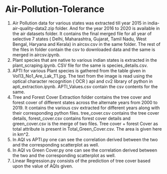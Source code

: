# Air-Pollution-Tolerance
1. Air Pollution data for various states was extracted till year 2015 in india-air-quality-data2.zip folder. And for the year 2016 to 2020 is available in the air datasets folder. It contains the final merged file for all year of selective 7 states ( Delhi, Maharashtra, Gujarat, Tamil Nadu, West Bengal, Haryana and Kerala) in aircsv.csv in the same folder. The rest of the files in folder contain the csv to downloaded data and the same is merged in aircsv.ipynb.
2. Plant species that are native to various indian states is extracted in the plant_scraping.ipynb. CSV file for the same is species_details.csv.
3. APTI for various Plant species is gathered from the table given in Vol13_No1_Are_Lak_T1.jpg. The text from the image is read using the optical character recognition ( OCR ) api and cv2 library of python in apti_extraction.ipynb. APTI_Values.csv contain the csv contents for the same.
4. Tree and Forest Cover Extraction folder contains the tree cover and forest cover of different states across the alternate years from 2000 to 2019. It contains the various csv extracted for different years along with their corresponding python files. tree_cover.csv contains the tree cover details, forest_cover.csv contains forest cover details and green_cover.csv is the merge of two files. Tree cover + forest Cover as total attribute is present in Total_Green_Cover.csv. The area is given here in km^2.  
5. In AQI vs APTI.py one can see the correlation derived between the two and the corresponding scatterplot as well.
6. In AQI vs Green Cover.py one can see the correlation derived between the two and the corresponding scatterplot as well.
7. Linear Regression.py consists of the prediction of tree cover based upon the value of AQIs given.
